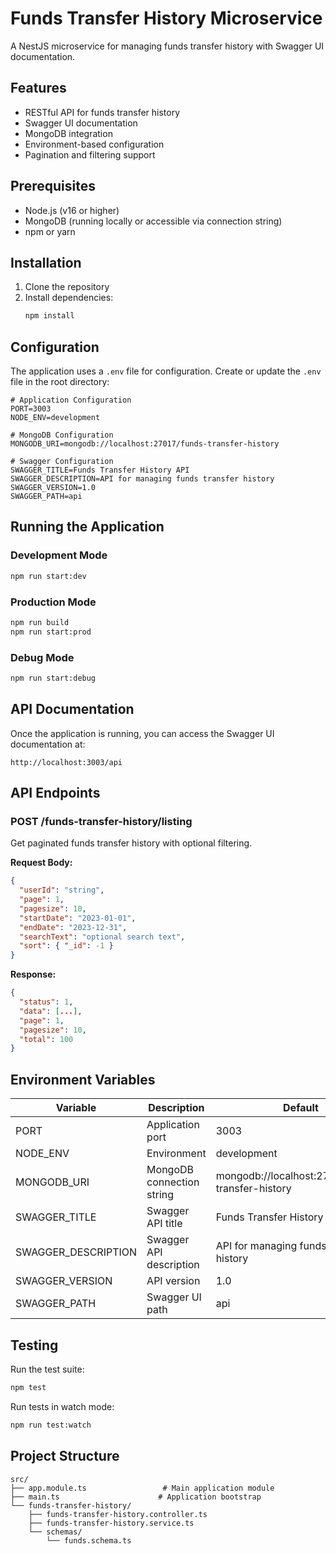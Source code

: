 # Funds Transfer History Microservice

A NestJS microservice for managing funds transfer history with Swagger UI documentation.

## Features

- RESTful API for funds transfer history
- Swagger UI documentation
- MongoDB integration
- Environment-based configuration
- Pagination and filtering support

## Prerequisites

- Node.js (v16 or higher)
- MongoDB (running locally or accessible via connection string)
- npm or yarn

## Installation

1. Clone the repository
2. Install dependencies:
   ```bash
   npm install
   ```

## Configuration

The application uses a `.env` file for configuration. Create or update the `.env` file in the root directory:

```env
# Application Configuration
PORT=3003
NODE_ENV=development

# MongoDB Configuration
MONGODB_URI=mongodb://localhost:27017/funds-transfer-history

# Swagger Configuration
SWAGGER_TITLE=Funds Transfer History API
SWAGGER_DESCRIPTION=API for managing funds transfer history
SWAGGER_VERSION=1.0
SWAGGER_PATH=api
```

## Running the Application

### Development Mode
```bash
npm run start:dev
```

### Production Mode
```bash
npm run build
npm run start:prod
```

### Debug Mode
```bash
npm run start:debug
```

## API Documentation

Once the application is running, you can access the Swagger UI documentation at:

```
http://localhost:3003/api
```

## API Endpoints

### POST /funds-transfer-history/listing

Get paginated funds transfer history with optional filtering.

**Request Body:**
```json
{
  "userId": "string",
  "page": 1,
  "pagesize": 10,
  "startDate": "2023-01-01",
  "endDate": "2023-12-31",
  "searchText": "optional search text",
  "sort": { "_id": -1 }
}
```

**Response:**
```json
{
  "status": 1,
  "data": [...],
  "page": 1,
  "pagesize": 10,
  "total": 100
}
```

## Environment Variables

| Variable | Description | Default |
|----------|-------------|---------|
| PORT | Application port | 3003 |
| NODE_ENV | Environment | development |
| MONGODB_URI | MongoDB connection string | mongodb://localhost:27017/funds-transfer-history |
| SWAGGER_TITLE | Swagger API title | Funds Transfer History API |
| SWAGGER_DESCRIPTION | Swagger API description | API for managing funds transfer history |
| SWAGGER_VERSION | API version | 1.0 |
| SWAGGER_PATH | Swagger UI path | api |

## Testing

Run the test suite:
```bash
npm test
```

Run tests in watch mode:
```bash
npm run test:watch
```

## Project Structure

```
src/
├── app.module.ts                 # Main application module
├── main.ts                      # Application bootstrap
└── funds-transfer-history/
    ├── funds-transfer-history.controller.ts
    ├── funds-transfer-history.service.ts
    └── schemas/
        └── funds.schema.ts
``` 
